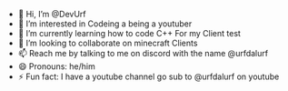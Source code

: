 - 👋 Hi, I’m @DevUrf
- 👀 I’m interested in Codeing a being a youtuber
- 🌱 I’m currently learning how to code C++ For my Client test
- 💞️ I’m looking to collaborate on minecraft Clients
- 📫 Reach me by talking to me on discord with the name @urfdalurf
- 😄 Pronouns: he/him
- ⚡ Fun fact: I have a youtube channel go sub to @urfdalurf on youtube

<!---
DevUrf/DevUrf is a ✨ special ✨ repository because its `README.md` (this file) appears on your GitHub profile.
You can click the Preview link to take a look at your changes.
--->
